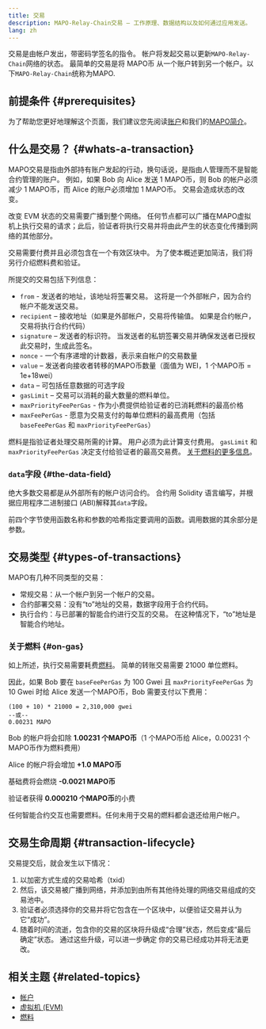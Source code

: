 ```yaml
---
title: 交易
description: MAPO-Relay-Chain交易 – 工作原理、数据结构以及如何通过应用发送。
lang: zh
---
```


交易是由帐户发出，带密码学签名的指令。 帐户将发起交易以更新`MAPO-Relay-Chain`网络的状态。 最简单的交易是将 MAPO币 从一个账户转到另一个帐户。以下`MAPO-Relay-Chain`统称为MAPO.

## 前提条件 {#prerequisites}

为了帮助您更好地理解这个页面，我们建议您先阅读[账户](docs/base/accounts/index.md)和我们的[MAPO简介](docs/base/intro-to-mapo/index.md)。

## 什么是交易？ {#whats-a-transaction}

MAPO交易是指由外部持有账户发起的行动，换句话说，是指由人管理而不是智能合约管理的账户。 例如，如果 Bob 向 Alice 发送 1 MAPO币，则 Bob 的帐户必须减少 1 MAPO币，而 Alice 的账户必须增加 1 MAPO币。 交易会造成状态的改变。

改变 EVM 状态的交易需要广播到整个网络。 任何节点都可以广播在MAPO虚拟机上执行交易的请求；此后，验证者将执行交易并将由此产生的状态变化传播到网络的其他部分。

交易需要付费并且必须包含在一个有效区块中。 为了使本概述更加简洁，我们将另行介绍燃料费和验证。

所提交的交易包括下列信息：

- `from` - 发送者的地址，该地址将签署交易。 这将是一个外部帐户，因为合约帐户不能发送交易。
- `recipient` – 接收地址（如果是外部帐户，交易将传输值。 如果是合约帐户，交易将执行合约代码）
- `signature` – 发送者的标识符。 当发送者的私钥签署交易并确保发送者已授权此交易时，生成此签名。
- `nonce` - 一个有序递增的计数器，表示来自帐户的交易数量
- `value` – 发送者向接收者转移的MAPO币数量（面值为 WEI，1 个MAPO币 = 1e+18wei）
- `data` – 可包括任意数据的可选字段
- `gasLimit` – 交易可以消耗的最大数量的燃料单位。 
- `maxPriorityFeePerGas` - 作为小费提供给验证者的已消耗燃料的最高价格
- `maxFeePerGas` - 愿意为交易支付的每单位燃料的最高费用（包括 `baseFeePerGas` 和 `maxPriorityFeePerGas`）

燃料是指验证者处理交易所需的计算。 用户必须为此计算支付费用。 `gasLimit` 和 `maxPriorityFeePerGas` 决定支付给验证者的最高交易费。 [关于燃料的更多信息](docs/base/gas/index.md)。


### `data`字段 {#the-data-field}

绝大多数交易都是从外部所有的帐户访问合约。 合约用 Solidity 语言编写，并根据应用程序二进制接口 (ABI)解释其`data`字段。

前四个字节使用函数名称和参数的哈希指定要调用的函数。调用数据的其余部分是参数。


## 交易类型 {#types-of-transactions}

MAPO有几种不同类型的交易：

- 常规交易：从一个帐户到另一个帐户的交易。
- 合约部署交易：没有“to”地址的交易，数据字段用于合约代码。
- 执行合约：与已部署的智能合约进行交互的交易。 在这种情况下，“to”地址是智能合约地址。

### 关于燃料 {#on-gas}

如上所述，执行交易需要耗费[燃料](docs/base/gas/index.md)。 简单的转账交易需要 21000 单位燃料。

因此，如果 Bob 要在 `baseFeePerGas` 为 100 Gwei 且 `maxPriorityFeePerGas` 为 10 Gwei 时给 Alice 发送一个MAPO币，Bob 需要支付以下费用：

```
(100 + 10) * 21000 = 2,310,000 gwei
--或--
0.00231 MAPO
```

Bob 的帐户将会扣除 **1.00231 个MAPO币**（1 个MAPO币给 Alice，0.00231 个MAPO币作为燃料费用）

Alice 的帐户将会增加 **+1.0 MAPO币**

基础费将会燃烧 **-0.0021 MAPO币**

验证者获得 **0.000210 个MAPO币**的小费

任何智能合约交互也需要燃料。任何未用于交易的燃料都会退还给用户帐户。

## 交易生命周期 {#transaction-lifecycle}

交易提交后，就会发生以下情况：

1. 以加密方式生成的交易哈希（txid）
2. 然后，该交易被广播到网络，并添加到由所有其他待处理的网络交易组成的交易池中。
3. 验证者必须选择你的交易并将它包含在一个区块中，以便验证交易并认为它“成功”。
4. 随着时间的流逝，包含你的交易的区块将升级成“合理”状态，然后变成“最后确定”状态。 通过这些升级，可以进一步确定 你的交易已经成功并将无法更改。 

## 相关主题 {#related-topics}

- [帐户](docs/base/accounts/index.md)
- [虚拟机 (EVM)](docs/mapo-stack/compatible-evm/index.md)
- [燃料](docs/base/gas/index.md)
